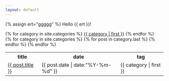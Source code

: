 ```yaml
---
layout: default
---
```

<!--
{% for category in site.categories %}
## {{ category | first }}
<ul class="arc-list">
    {% for post in category.last %}
        <li><a href="{{ post.url }}">{{ post.title }}</a>{{ post.date | date:"  (%Y-%m-%d)"}}</li>
    {% endfor %}
</ul>
<hr/>
{% endfor %} -->


{% assign ert="ggggg" %}
  Hello {{ ert }}!
<div class="animationButton">
	{% for category in site.categories %}
		<a href="#" class="{% circle 'red button','orange button' %}">{{ category | first }}</a>
	{% endfor %}
</div>


<table>
	<tr>
		<th>title</th>
		<th>date</th>	
		<th>tag</th>
	</tr>
	{% for category in site.categories %}
		{% for post in category.last %}
			<tr>
				<td><a href="{{ post.url }}">{{ post.title }}</a></td>
				<td>{{ post.date | date:"%Y-%m-%d" }}</td>
				<td>{{ category | first }}</td>
			</tr>
		{% endfor %}
	{% endfor %}
</table>
